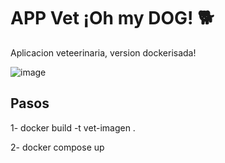 
  <h1>APP Vet ¡Oh my DOG! 🐕</h1>
  <p>
    Aplicacion veteerinaria, version dockerisada!
    
![image](https://github.com/Tilk1/AppVet-Dockerisada/assets/24284918/c4838b74-4ed1-4386-a166-18a2ef354ecc)

  </p>
</div>

## Pasos

1- docker build -t vet-imagen .

2- docker compose up
